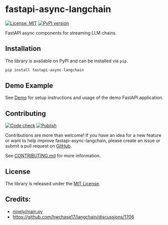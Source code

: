 # fastapi-async-langchain

[![License: MIT](https://img.shields.io/badge/License-MIT-yellow.svg)](https://github.com/ajndkr/fastapi-async-langchain/blob/main/LICENSE)
[![PyPI version](https://badge.fury.io/py/fastapi-async-langchain.svg)](https://pypi.org/project/fastapi-async-langchain/)

FastAPI async components for streaming LLM chains.

## Installation

The library is available on PyPI and can be installed via `pip`.

```bash
pip install fastapi-async-langchain
```

## Demo Example

See [Demo](demo/README.md) for setup instructions and usage of the demo FastAPI application.

## Contributing

[![Code check](https://github.com/ajndkr/fastapi-async-langchain/actions/workflows/code-check.yaml/badge.svg)](https://github.com/ajndkr/fastapi-async-langchain/actions/workflows/code-check.yaml)
[![Publish](https://github.com/ajndkr/fastapi-async-langchain/actions/workflows/publish.yaml/badge.svg)](https://github.com/ajndkr/fastapi-async-langchain/actions/workflows/publish.yaml)

Contributions are more than welcome! If you have an idea for a new feature or want to help improve fastapi-async-langchain, please create an issue or submit a pull request
on [GitHub](https://github.com/ajndkr/fastapi-async-langchain).

See [CONTRIBUTING.md](./CONTRIBUTING.md) for more information.

## License

The library is released under the [MIT License](https://github.com/ajndkr/fastapi-async-langchain/blob/main/LICENSE).

## Credits:

- [ninely/main.py](https://gist.github.com/ninely/88485b2e265d852d3feb8bd115065b1a)
- https://github.com/hwchase17/langchain/discussions/1706

